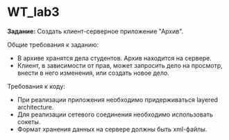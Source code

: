 # WT_lab3
__Задание:__
Создать клиент-серверное приложение "Архив".

Общие требования к заданию:
- В архиве хранятся дела студентов. Архив находится на сервере.
- Клиент, в зависимости от прав, может запросить дело на просмотр, внести в него изменения, или создать новое дело.

Требования к коду:
- При реализации приложения необходимо придерживаться layered architecture.
- Для реализации сетевого соединения необходимо использовать сокеты.
- Формат хранения данных на сервере должны быть xml-файлы.
